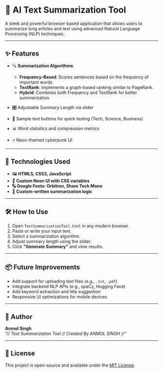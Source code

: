 # 🧠 AI Text Summarization Tool

A sleek and powerful browser-based application that allows users to summarize long articles and text using advanced Natural Language Processing (NLP) techniques.

---

## ✨ Features

- 🔍 **Summarization Algorithms**:
  - **Frequency-Based**: Scores sentences based on the frequency of important words.
  - **TextRank**: Implements a graph-based ranking similar to PageRank.
  - **Hybrid**: Combines both Frequency and TextRank for better summarization.

- 🎛️ Adjustable Summary Length via slider
- 🔁 Sample text buttons for quick testing (Tech, Science, Business)
- 📊 Word statistics and compression metrics
- ⚡ Neon-themed cyberpunk UI


---

## 🧰 Technologies Used

- 🖼️ **HTML5, CSS3, JavaScript**
- 🎨 **Custom Neon UI with CSS variables**
- 🔠 **Google Fonts: Orbitron, Share Tech Mono**
- 🧠 **Custom-written summarization logic**

---

## 🛠️ How to Use

1. Open `TextSummarizationTool.html` in any modern browser.
2. Paste or write your input text.
3. Select a summarization algorithm.
4. Adjust summary length using the slider.
5. Click **"Generate Summary"** and view results.

---

## 📦 Future Improvements

- Add support for uploading text files (e.g., `.txt`, `.pdf`)
- Integrate backend NLP APIs (e.g., spaCy, Hugging Face)
- Add keyword extraction and title suggestion
- Responsive UI optimizations for mobile devices

---

## 👤 Author

**Anmol Singh**   
_“// Text Summarization Tool  // Created By ANMOL SINGH //”_

---

## 📜 License

This project is open-source and available under the [MIT License](LICENSE).
